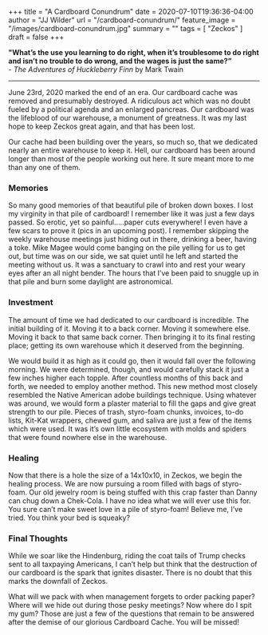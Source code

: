 +++
title = "A Cardboard Conundrum"
date = 2020-07-10T19:36:36-04:00
author = "JJ Wilder"
url = "/cardboard-conundrum/"
feature_image = "/images/cardboard-conundrum.jpg"
summary = ""
tags = [ "Zeckos" ]
draft = false
+++


**"What’s the use you learning to do right, when it’s troublesome to do right and isn’t no trouble to do wrong, and the wages is just the same?”**  
*- The Adventures of Huckleberry Finn* by Mark Twain
<!--more-->
---
June 23rd, 2020 marked the end of an era. Our cardboard cache was removed and presumably destroyed. A ridiculous act which was no doubt fueled by a political agenda and an enlarged pancreas. Our cardboard was the lifeblood of our warehouse, a monument of greatness. It was my last hope to keep Zeckos great again, and that has been lost.

Our cache had been building over the years, so much so, that we dedicated nearly an entire warehouse to keep it. Hell, our cardboard has been around longer than most of the people working out here. It sure meant more to me than any one of them.

### Memories

So many good memories of that beautiful pile of broken down boxes. I lost my virginity in that pile of cardboard! I remember like it was just a few days passed. So erotic, yet so painful…..paper cuts everywhere! I even have a few scars to prove it (pics in an upcoming post). I remember skipping the weekly warehouse meetings just hiding out in there, drinking a beer, having a toke. Mike Magee would come banging on the pile yelling for us to get out, but time was on our side, we sat quiet until he left and started the meeting without us. It was a sanctuary to crawl into and rest your weary eyes after an all night bender. The hours that I’ve been paid to snuggle up in that pile and burn some daylight are astronomical.

### Investment

The amount of time we had dedicated to our cardboard is incredible. The initial building of it. Moving it to a back corner. Moving it somewhere else. Moving it back to that same back corner. Then bringing it to its final resting place; getting its own warehouse which it deserved from the beginning.

We would build it as high as it could go, then it would fall over the following morning. We were determined, though, and would carefully stack it just a few inches higher each topple. After countless months of this back and forth, we needed to employ another method. This new method most closely resembled the Native American adobe buildings technique. Using whatever was around, we would form a plaster material to fill the gaps and give great strength to our pile. Pieces of trash, styro-foam chunks, invoices, to-do lists, Kit-Kat wrappers, chewed gum, and saliva are just a few of the items which were used. It was it’s own little ecosystem with molds and spiders that were found nowhere else in the warehouse.

### Healing

Now that there is a hole the size of a 14x10x10, in Zeckos, we begin the healing process. We are now pursuing a room filled with bags of styro-foam. Our old jewelry room is being stuffed with this crap faster than Danny can chug down a Chek-Cola. I have no idea what we will ever use this for. You sure can’t make sweet love in a pile of styro-foam! Believe me, I’ve tried. You think your bed is squeaky?

### Final Thoughts

While we soar like the Hindenburg, riding the coat tails of Trump checks sent to all taxpaying Americans, I can’t help but think that the destruction of our cardboard is the spark that ignites disaster. There is no doubt that this marks the downfall of Zeckos.

What will we pack with when management forgets to order packing paper? Where will we hide out during those pesky meetings? Now where do I spit my gum? Those are just a few of the questions that remain to be answered after the demise of our glorious Cardboard Cache. You will be missed!